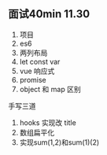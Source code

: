 ## 面试40min   11.30

1. 项目
2. es6
3. 两列布局
4. let const var
5. vue 响应式
6. promise
7. object 和 map 区别

手写三道

1. hooks 实现改 title
2. 数组扁平化
3. 实现sum(1,2)和sum(1)(2)
